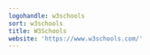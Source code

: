 ```yaml
---
logohandle: w3schools
sort: w3schools
title: W3Schools
website: 'https://www.w3schools.com/'
---
```

